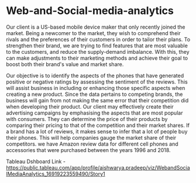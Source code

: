 # Web-and-Social-media-analytics

Our client is a US-based mobile device maker that only recently joined the market. Being a newcomer to the market, they wish to comprehend their rivals and the preferences of their customers in order to tailor their plans. To strengthen their brand, we are trying to find features that are most valuable to the customers, and reduce the supply-demand imbalance. With this, they can make adjustments to their marketing methods and achieve their goal to boost both their brand's value and market share.


Our objective is to identify the aspects of the phones that have generated positive or negative ratings by assessing the sentiment of the reviews. This will assist business in including or enhancing those specific aspects when creating a new product. Since the data pertains to competing brands, the business will gain from not making the same error that their competition did when developing their product.
Our client may effectively create their advertising campaigns by emphasising the aspects that are most popular with consumers.
They can determine the price of their products by comparing their pricing to that of the competition and their market shares.
If a brand has a lot of reviews, it makes sense to infer that a lot of people buy their phones. This will help companies gauge the market share of their competitors.
we have Amazon review data for different cell phones and accessories that were purchased between the years 1996 and 2018. 


Tableau Dshboard Link - https://public.tableau.com/app/profile/aishwarya.pradeep/viz/WebandSocialMediaAnalytics_16919223559490/Story1
